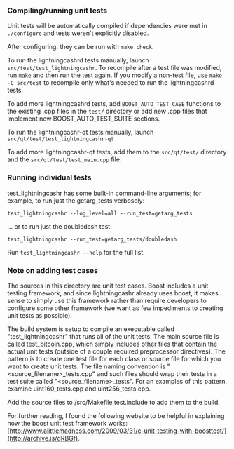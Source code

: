 ### Compiling/running unit tests

Unit tests will be automatically compiled if dependencies were met in `./configure`
and tests weren't explicitly disabled.

After configuring, they can be run with `make check`.

To run the lightningcashrd tests manually, launch `src/test/test_lightningcashr`. To recompile
after a test file was modified, run `make` and then run the test again. If you
modify a non-test file, use `make -C src/test` to recompile only what's needed
to run the lightningcashrd tests.

To add more lightningcashrd tests, add `BOOST_AUTO_TEST_CASE` functions to the existing
.cpp files in the `test/` directory or add new .cpp files that
implement new BOOST_AUTO_TEST_SUITE sections.

To run the lightningcashr-qt tests manually, launch `src/qt/test/test_lightningcashr-qt`

To add more lightningcashr-qt tests, add them to the `src/qt/test/` directory and
the `src/qt/test/test_main.cpp` file.

### Running individual tests

test_lightningcashr has some built-in command-line arguments; for
example, to run just the getarg_tests verbosely:

    test_lightningcashr --log_level=all --run_test=getarg_tests

... or to run just the doubledash test:

    test_lightningcashr --run_test=getarg_tests/doubledash

Run `test_lightningcashr --help` for the full list.

### Note on adding test cases

The sources in this directory are unit test cases.  Boost includes a
unit testing framework, and since lightningcashr already uses boost, it makes
sense to simply use this framework rather than require developers to
configure some other framework (we want as few impediments to creating
unit tests as possible).

The build system is setup to compile an executable called "test_lightningcashr"
that runs all of the unit tests.  The main source file is called
test_bitcoin.cpp, which simply includes other files that contain the
actual unit tests (outside of a couple required preprocessor
directives).  The pattern is to create one test file for each class or
source file for which you want to create unit tests.  The file naming
convention is "<source_filename>_tests.cpp" and such files should wrap
their tests in a test suite called "<source_filename>_tests".  For an
examples of this pattern, examine uint160_tests.cpp and
uint256_tests.cpp.

Add the source files to /src/Makefile.test.include to add them to the build.

For further reading, I found the following website to be helpful in
explaining how the boost unit test framework works:
[http://www.alittlemadness.com/2009/03/31/c-unit-testing-with-boosttest/](http://archive.is/dRBGf).
